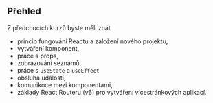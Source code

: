 ## Přehled

Z předchocích kurzů byste měli znát

* princip fungování Reactu a založení nového projektu,
* vytváření komponent,
* práce s props,
* zobrazování seznamů,
* práce s `useState` a `useEffect`
* obsluha událostí,
* komunikoce mezi komponentami,
* základy React Routeru (v6) pro vytváření vícestránkových aplikací.